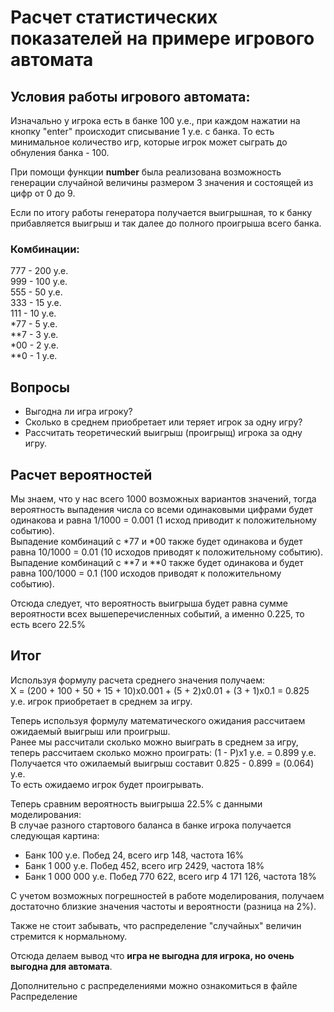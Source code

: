 # Расчет статистических показателей на примере игрового автомата

## Условия работы игрового автомата:  

Изначально у игрока есть в банке 100 у.е., при каждом нажатии на 
кнопку "enter" происходит списывание 1 у.е. с банка. То есть минимальное 
количество игр, которые игрок может сыграть до обнуления банка - 100.

При помощи функции **number** была реализована возможность генерации случайной
величины размером 3 значения и состоящей из цифр от 0 до 9.

Если по итогу работы генератора получается выигрышная, то к банку прибавляется 
выигрыш и так далее до полного проигрыша всего банка.

### Комбинации:  
777 - 200 у.е.  
999 - 100 у.е.  
555 - 50 y.e.  
333 - 15 y.e.  
111 - 10 y.e.  
*77 - 5 y.e.  
**7 - 3 y.e.  
*00 - 2 y.e.  
**0 - 1 y.e.

## Вопросы
* Выгодна ли игра игроку?
* Сколько в среднем приобретает или теряет игрок за одну игру?
* Рассчитать теоретический выигрыш (проигрыщ) игрока за одну игру.

## Расчет вероятностей

Мы знаем, что у нас всего 1000 возможных вариантов значений, тогда
вероятность выпадения числа со всеми одинаковыми цифрами будет одинакова и 
равна 1/1000 = 0.001 (1 исход приводит к положительному событию).  
Выпадение комбинаций с *77 и *00 также будет одинакова и будет равна
10/1000 = 0.01 (10 исходов приводят к положительному событию).  
Выпадение комбинаций с **7 и **0 также будет одинакова и будет равна
100/1000 = 0.1 (100 исходов приводят к положительному событию).

Отсюда следует, что вероятность выигрыша будет равна сумме вероятности 
всех вышеперечисленных событий, а именно 0.225, то есть всего 22.5%


## Итог
Используя формулу расчета среднего значения получаем:  
Х = (200 + 100 + 50 + 15 + 10)х0.001 + (5 + 2)х0.01 + (3 + 1)х0.1 = 0.825 у.е. 
игрок приобретает в среднем за игру.  

Теперь используя формулу математического ожидания рассчитаем ожидаемый выигрыш
или проигрыш.  
Ранее мы рассчитали сколько можно выиграть в среднем за игру, теперь рассчитаем 
сколько можно проиграть: (1 - Р)х1 у.е. = 0.899 у.е.  
Получается что ожилаемый выигрыш составит 0.825 - 0.899 = (0.064) у.е.  
То есть ожидаемо игрок будет проигрывать.

Теперь сравним вероятность выигрыша 22.5% с данными моделирования:  
В случае разного стартового баланса в банке игрока получается следующая картина:
* Банк 100 у.е. Побед 24, всего игр 148, частота 16%
* Банк 1 000 у.е. Побед 452, всего игр 2429, частота 18%
* Банк 1 000 000 у.е. Побед 770 622, всего игр 4 171 126, частота 18%

С учетом возможных погрешностей в работе моделирования, получаем достаточно 
близкие значения частоты и вероятности (разница на 2%).

Также не стоит забывать, что распределение "случайных" величин стремится к нормальному.

Отсюда делаем вывод что **игра не выгодна для игрока, но очень выгодна для 
автомата**.

Дополнительно с распределениями можно ознакомиться в файле Распределение

